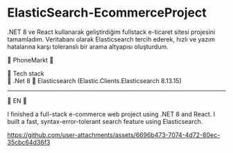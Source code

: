 # ElasticSearch-EcommerceProject
.NET 8 ve React kullanarak geliştirdiğim fullstack e-ticaret sitesi projesini tamamladım. Veritabanı olarak Elasticsearch tercih ederek, hızlı ve yazım hatalarına karşı toleranslı bir arama altyapısı oluşturdum.

:iphone: PhoneMarkt :iphone:

📌 Tech stack  
🔸 .Net 8 
🔸 Elasticsearch (Elastic.Clients.Elasticsearch 8.13.15)

--------------------------------------------------------------------------------------------------------------------
:iphone: EN :iphone:

I finished a full-stack e-commerce web project using .NET 8 and React. I built a fast, syntax-error-tolerant search feature using Elasticsearch.



https://github.com/user-attachments/assets/6696b473-7074-4d72-80ec-35cbc64d36f3

